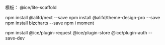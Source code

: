 


模板： @ice/lite-scaffold

npm install @alifd/next --save
npm install @alifd/theme-design-pro --save
npm install bizcharts --save
npm i moment

npm install @ice/plugin-request @ice/plugin-store @ice/plugin-auth --save-dev